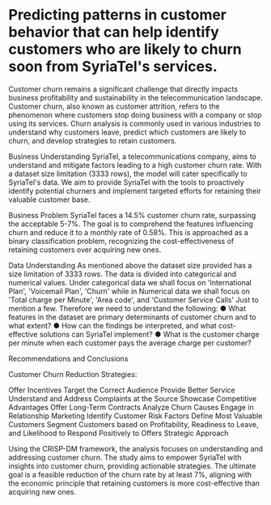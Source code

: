 # Predicting patterns in customer behavior that can help identify customers who are likely to churn soon from SyriaTel's services. 

Customer churn remains a significant challenge that directly impacts business profitability and sustainability in the telecommunication landscape. Customer churn, also known as customer attrition, refers to the phenomenon where customers stop doing business with a company or stop using its services. Churn analysis is commonly used in various industries to understand why customers leave, predict which customers are likely to churn, and develop strategies to retain customers. 

Business Understanding
SyriaTel, a telecommunications company, aims to understand and mitigate factors leading to a high customer churn rate. With a dataset size limitation (3333 rows), the model will cater specifically to SyriaTel's data. We aim to provide SyriaTel with the tools to proactively identify potential churners and implement targeted efforts for retaining their valuable customer base.

Business Problem
SyriaTel faces a 14.5% customer churn rate, surpassing the acceptable 5-7%. The goal is to
comprehend the features influencing churn and reduce it to a monthly rate of 0.58%. This is approached as a binary classification problem, recognizing the cost-effectiveness of retaining customers over acquiring new ones.

Data Understanding
As mentioned above the dataset size provided has a size limitation of 3333 rows. The data is divided into categorical and  numerical values. Under categorical data we shall focus on 'International Plan', 'Voicemail Plan', 'Churn' while in Numerical data we shall focus on 'Total charge per Minute', 'Area code', and 'Customer Service Calls' Just to mention a few.
Therefore we need to understand the following:
● What features in the dataset are primary determinants of customer churn and to what
extent?
● How can the findings be interpreted, and what cost-effective solutions can SyriaTel
implement?
● What is the customer charge per minute when each customer pays the average charge
per customer?

Recommendations and Conclusions

Customer Churn Reduction Strategies:

Offer Incentives
Target the Correct Audience
Provide Better Service
Understand and Address Complaints at the Source
Showcase Competitive Advantages
Offer Long-Term Contracts
Analyze Churn Causes
Engage in Relationship Marketing
Identify Customer Risk Factors
Define Most Valuable Customers
Segment Customers based on Profitability, Readiness to Leave, and Likelihood to Respond
Positively to Offers
Strategic Approach

Using the CRISP-DM framework, the analysis focuses on understanding and addressing
customer churn.
The study aims to empower SyriaTel with insights into customer churn, providing actionable
strategies. The ultimate goal is a feasible reduction of the churn rate by at least 7%, aligning
with the economic principle that retaining customers is more cost-effective than acquiring new
ones.

